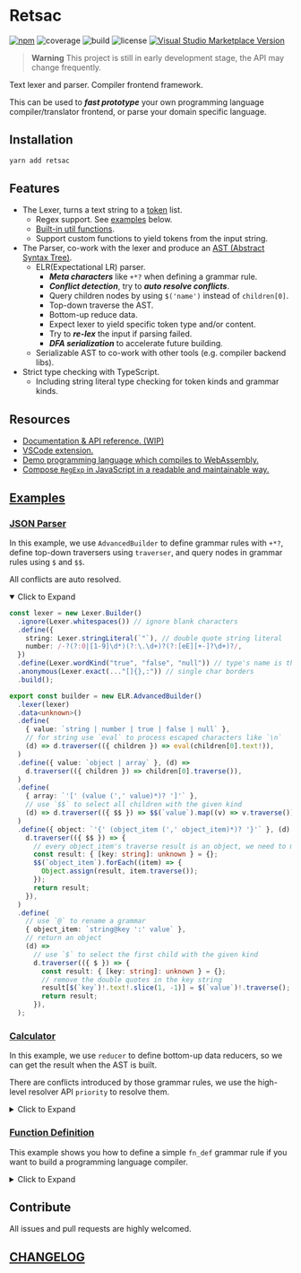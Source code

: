 # Retsac

[![npm](https://img.shields.io/npm/v/retsac?style=flat-square)](https://www.npmjs.com/package/retsac)
![coverage](https://img.shields.io/codecov/c/github/DiscreteTom/retsac?style=flat-square)
![build](https://img.shields.io/github/actions/workflow/status/DiscreteTom/retsac/publish.yml?style=flat-square)
![license](https://img.shields.io/github/license/DiscreteTom/retsac?style=flat-square)
[![Visual Studio Marketplace Version](https://img.shields.io/visual-studio-marketplace/v/DiscreteTom.vscode-retsac?label=VSCode%20extension&style=flat-square)](https://marketplace.visualstudio.com/items?itemName=DiscreteTom.vscode-retsac)

> **Warning**
> This project is still in early development stage, the API may change frequently.

Text lexer and parser. Compiler frontend framework.

This can be used to **_fast prototype_** your own programming language compiler/translator frontend, or parse your domain specific language.

## Installation

```bash
yarn add retsac
```

## Features

- The Lexer, turns a text string to a [token](https://github.com/DiscreteTom/retsac/blob/main/src/lexer/model.ts) list.
  - Regex support. See [examples](https://github.com/DiscreteTom/retsac#examples) below.
  - [Built-in util functions](https://github.com/DiscreteTom/retsac/blob/main/src/lexer/utils).
  - Support custom functions to yield tokens from the input string.
- The Parser, co-work with the lexer and produce an [AST (Abstract Syntax Tree)](https://github.com/DiscreteTom/retsac/blob/main/src/parser/ast.ts).
  - ELR(Expectational LR) parser.
    - **_Meta characters_** like `+*?` when defining a grammar rule.
    - **_Conflict detection_**, try to **_auto resolve conflicts_**.
    - Query children nodes by using `$('name')` instead of `children[0]`.
    - Top-down traverse the AST.
    - Bottom-up reduce data.
    - Expect lexer to yield specific token type and/or content.
    - Try to **_re-lex_** the input if parsing failed.
    - **_DFA serialization_** to accelerate future building.
  - Serializable AST to co-work with other tools (e.g. compiler backend libs).
- Strict type checking with TypeScript.
  - Including string literal type checking for token kinds and grammar kinds.

## Resources

- [Documentation & API reference. (WIP)](https://discretetom.github.io/retsac/)
- [VSCode extension.](https://github.com/DiscreteTom/vscode-retsac)
- [Demo programming language which compiles to WebAssembly.](https://github.com/DiscreteTom/dt0)
- [Compose `RegExp` in JavaScript in a readable and maintainable way.](https://github.com/DiscreteTom/r-compose)

## [Examples](https://github.com/DiscreteTom/retsac/tree/main/examples)

### [JSON Parser](https://github.com/DiscreteTom/retsac/blob/main/examples/parser/json/json.ts)

In this example, we use `AdvancedBuilder` to define grammar rules with `+*?`, define top-down traversers using `traverser`, and query nodes in grammar rules using `$` and `$$`.

All conflicts are auto resolved.

<details open><summary>Click to Expand</summary>

```ts
const lexer = new Lexer.Builder()
  .ignore(Lexer.whitespaces()) // ignore blank characters
  .define({
    string: Lexer.stringLiteral(`"`), // double quote string literal
    number: /-?(?:0|[1-9]\d*)(?:\.\d+)?(?:[eE][+-]?\d+)?/,
  })
  .define(Lexer.wordKind("true", "false", "null")) // type's name is the literal value
  .anonymous(Lexer.exact(..."[]{},:")) // single char borders
  .build();

export const builder = new ELR.AdvancedBuilder()
  .lexer(lexer)
  .data<unknown>()
  .define(
    { value: `string | number | true | false | null` },
    // for string use `eval` to process escaped characters like `\n`
    (d) => d.traverser(({ children }) => eval(children[0].text!)),
  )
  .define({ value: `object | array` }, (d) =>
    d.traverser(({ children }) => children[0].traverse()),
  )
  .define(
    { array: `'[' (value (',' value)*)? ']'` },
    // use `$$` to select all children with the given kind
    (d) => d.traverser(({ $$ }) => $$(`value`).map((v) => v.traverse())),
  )
  .define({ object: `'{' (object_item (',' object_item)*)? '}'` }, (d) =>
    d.traverser(({ $$ }) => {
      // every object_item's traverse result is an object, we need to merge them
      const result: { [key: string]: unknown } = {};
      $$(`object_item`).forEach((item) => {
        Object.assign(result, item.traverse());
      });
      return result;
    }),
  )
  .define(
    // use `@` to rename a grammar
    { object_item: `string@key ':' value` },
    // return an object
    (d) =>
      // use `$` to select the first child with the given kind
      d.traverser(({ $ }) => {
        const result: { [key: string]: unknown } = {};
        // remove the double quotes in the key string
        result[$(`key`)!.text!.slice(1, -1)] = $(`value`)!.traverse();
        return result;
      }),
  );
```

</details>

### [Calculator](https://github.com/DiscreteTom/retsac/blob/main/examples/parser/calculator/calculator.ts)

In this example, we use `reducer` to define bottom-up data reducers, so we can get the result when the AST is built.

There are conflicts introduced by those grammar rules, we use the high-level resolver API `priority` to resolve them.

<details><summary>Click to Expand</summary>

```ts
const lexer = new Lexer.Builder()
  .ignore(Lexer.whitespaces()) // ignore blank characters
  .define({ number: /[0-9]+(?:\.[0-9]+)?/ })
  .anonymous(Lexer.exact(..."+-*/()")) // operators
  .build();

export const builder = new ELR.ParserBuilder()
  .data<number>()
  .lexer(lexer)
  .define({ exp: "number" }, (d) =>
    // the result of the reducer will be stored in the node's value
    d.reducer(({ matched }) => Number(matched[0].text)),
  )
  .define({ exp: `'-' exp` }, (d) => d.reducer(({ values }) => -values[1]!))
  .define({ exp: `'(' exp ')'` }, (d) => d.reducer(({ values }) => values[1]))
  .define({ exp: `exp '+' exp` }, (d) =>
    d.reducer(({ values }) => values[0]! + values[2]!),
  )
  .define({ exp: `exp '-' exp` }, (d) =>
    d.reducer(({ values }) => values[0]! - values[2]!),
  )
  .define({ exp: `exp '*' exp` }, (d) =>
    d.reducer(({ values }) => values[0]! * values[2]!),
  )
  .define({ exp: `exp '/' exp` }, (d) =>
    d.reducer(({ values }) => values[0]! / values[2]!),
  )
  .priority(
    { exp: `'-' exp` }, // highest priority
    [{ exp: `exp '*' exp` }, { exp: `exp '/' exp` }],
    [{ exp: `exp '+' exp` }, { exp: `exp '-' exp` }], // lowest priority
  );
```

</details>

### [Function Definition](https://github.com/DiscreteTom/retsac/blob/main/examples/parser/advanced-builder/advanced-builder.ts)

This example shows you how to define a simple `fn_def` grammar rule if you want to build a programming language compiler.

<details><summary>Click to Expand</summary>

```ts
const lexer = new Lexer.Builder()
  .ignore(Lexer.whitespaces()) // ignore blank chars
  .define(Lexer.wordKind("pub", "fn", "return", "let")) // keywords
  .define({
    integer: /([1-9][0-9]*|0)/,
    identifier: /[a-zA-Z_]\w*/,
  })
  .anonymous(Lexer.exact(..."+-*/():{};=,")) // single char operator
  .build();

export const builder = new ELR.AdvancedBuilder()
  .lexer(lexer)
  .define({
    // use `@` to rename a node
    fn_def: `
      pub fn identifier@funcName '(' (param (',' param)*)? ')' ':' identifier@retType '{'
        stmt*
      '}'
    `,
  })
  .define({ param: `identifier ':' identifier` })
  .define({ stmt: `assign_stmt | ret_stmt` }, (d) => d.commit()) // commit to prevent re-lex, optimize performance
  .define({ assign_stmt: `let identifier ':' identifier '=' exp ';'` })
  .define({ ret_stmt: `return exp ';'` })
  .define({ exp: `integer | identifier` })
  .define({ exp: `exp '+' exp` })
  .priority({ exp: `exp '+' exp` });
```

</details>

## Contribute

All issues and pull requests are highly welcomed.

## [CHANGELOG](https://github.com/DiscreteTom/retsac/blob/main/CHANGELOG.md)
